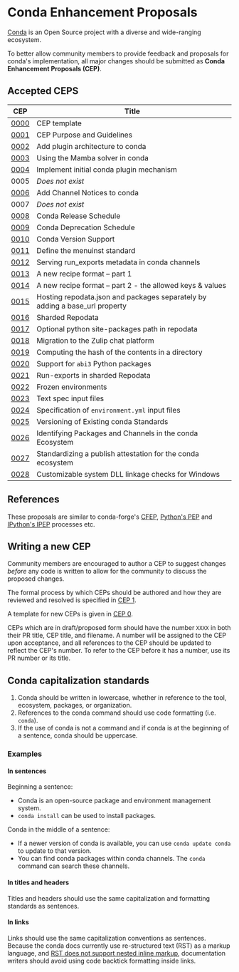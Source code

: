 # Conda Enhancement Proposals

[Conda](https://docs.conda.io/) is an Open Source project with a diverse and wide-ranging ecosystem.

To better allow community members to provide feedback and proposals
for conda's implementation, all major changes should be submitted as
**Conda Enhancement Proposals (CEP)**.

## Accepted CEPS

| CEP                 | Title                                                                       |
|---------------------|-----------------------------------------------------------------------------|
| [0000](cep-0000.md) | CEP template                                                                |
| [0001](cep-0001.md) | CEP Purpose and Guidelines                                                  |
| [0002](cep-0002.md) | Add plugin architecture to conda                                            |
| [0003](cep-0003.md) | Using the Mamba solver in conda                                             |
| [0004](cep-0004.md) | Implement initial conda plugin mechanism                                    |
| 0005                | _Does not exist_                                                            |
| [0006](cep-0006.md) | Add Channel Notices to conda                                                |
| 0007                | _Does not exist_                                                            |
| [0008](cep-0008.md) | Conda Release Schedule                                                      |
| [0009](cep-0009.md) | Conda Deprecation Schedule                                                  |
| [0010](cep-0010.md) | Conda Version Support                                                       |
| [0011](cep-0011.md) | Define the menuinst standard                                                |
| [0012](cep-0012.md) | Serving run_exports metadata in conda channels                              |
| [0013](cep-0013.md) | A new recipe format – part 1                                                |
| [0014](cep-0014.md) | A new recipe format – part 2 - the allowed keys & values                    |
| [0015](cep-0015.md) | Hosting repodata.json and packages separately by adding a base_url property |
| [0016](cep-0016.md) | Sharded Repodata                                                            |
| [0017](cep-0017.md) | Optional python site-packages path in repodata                              |
| [0018](cep-0018.md) | Migration to the Zulip chat platform                                        |
| [0019](cep-0019.md) | Computing the hash of the contents in a directory                           |
| [0020](cep-0020.md) | Support for `abi3` Python packages                                          |
| [0021](cep-0021.md) | Run-exports in sharded Repodata                                             |
| [0022](cep-0022.md) | Frozen environments                                                         |
| [0023](cep-0023.md) | Text spec input files                                                       |
| [0024](cep-0024.md) | Specification of <code>environment.yml</code> input files                   |
| [0025](cep-0025.md) | Versioning of Existing conda Standards                                      |
| [0026](cep-0026.md) | Identifying Packages and Channels in the conda Ecosystem                    |
| [0027](cep-0027.md) | Standardizing a publish attestation for the conda ecosystem                 |
| [0028](cep-0028.md) | Customizable system DLL linkage checks for Windows                          |

## References

These proposals are similar to conda-forge's [CFEP](https://github.com/conda-forge/cfep),
[Python's PEP](https://www.python.org/dev/peps/) and [IPython's IPEP](https://github.com/ipython/ipython/wiki/IPEPs:-IPython-Enhancement-Proposals) processes etc.

## Writing a new CEP

Community members are encouraged to author a CEP to suggest changes _before_
any code is written to allow for the community to discuss the proposed changes.

The formal process by which CEPs should be authored and how they are reviewed
and resolved is specified in [CEP 1](https://github.com/conda/ceps/blob/main/cep-0001.md).

A template for new CEPs is given in [CEP 0](https://github.com/conda/ceps/blob/main/cep-0000.md).

CEPs which are in draft/proposed form should have the number `XXXX` in both their PR title, CEP title, and filename.
A number will be assigned to the CEP upon acceptance, and all references to the CEP should be updated to reflect the
CEP's number. To refer to the CEP before it has a number, use its PR number or its title.

## Conda capitalization standards

1. Conda should be written in lowercase, whether in reference to the tool, ecosystem, packages, or organization.
2. References to the conda command should use code formatting (i.e. `conda`).
3. If the use of conda is not a command and if conda is at the beginning of a sentence, conda should be uppercase.

### Examples

#### In sentences

Beginning a sentence:

- Conda is an open-source package and environment management system.
- `conda install` can be used to install packages.

Conda in the middle of a sentence:

- If a newer version of conda is available, you can use `conda update conda` to update to that version.
- You can find conda packages within conda channels. The `conda` command can search these channels.

#### In titles and headers

Titles and headers should use the same capitalization and formatting standards as sentences.

#### In links

Links should use the same capitalization conventions as sentences. Because the conda docs currently use re-structured text (RST) as a markup language, and [RST does not support nested inline markup](https://docutils.sourceforge.io/FAQ.html#is-nested-inline-markup-possible), documentation writers should avoid using code backtick formatting inside links.

